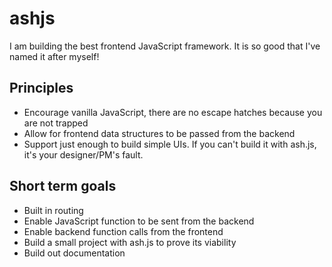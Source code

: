 # ashjs

I am building the best frontend JavaScript framework. It is so good that I've named it after myself!

## Principles

- Encourage vanilla JavaScript, there are no escape hatches because you are not trapped
- Allow for frontend data structures to be passed from the backend
- Support just enough to build simple UIs. If you can't build it with ash.js, it's your designer/PM's fault.

## Short term goals

- Built in routing
- Enable JavaScript function to be sent from the backend
- Enable backend function calls from the frontend
- Build a small project with ash.js to prove its viability
- Build out documentation
